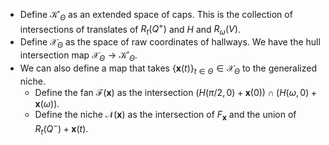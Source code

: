 - Define $\mathcal{K}'_\Theta$ as an extended space of caps. This is the collection of intersections of translates of $R_t(Q^+)$ and $H$ and $R_\omega(V)$.
- Define $\mathcal{X}_\Theta$ as the space of raw coordinates of hallways. We have the hull intersection map $\mathcal{X}_\Theta \to \mathcal{K}'_\Theta$.
- We can also define a map that takes $\{\mathbf{x}(t)\}_{t \in \Theta} \in \mathcal{X}_\Theta$ to the generalized niche.
	- Define the fan $\mathcal{F}(\mathbf{x})$ as the intersection $(H(\pi/2, 0) + \mathbf{x}(0)) \cap (H(\omega,0) + \mathbf{x}(\omega))$.
	- Define the niche $\mathcal{N}(\mathbf{x})$ as the intersection of $F_\mathbf{x}$ and the union of $R_t(Q^-) + \mathbf{x}(t)$. 
